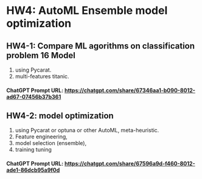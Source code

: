 # HW4: AutoML Ensemble model optimization

## HW4-1: Compare ML agorithms on classification problem 16 Model
1. using Pycarat.
2. multi-features titanic.
#### ChatGPT Prompt URL: https://chatgpt.com/share/67346aa1-b090-8012-ad67-07456b37b361

## HW4-2: model optimization
1. using Pycarat or optuna or other AutoML, meta-heuristic.
2. Feature engineering, 
3. model selection (ensemble), 
4. training tuning
#### ChatGPT Prompt URL: https://chatgpt.com/share/67596a9d-f460-8012-ade1-86dcb95a9f0d
